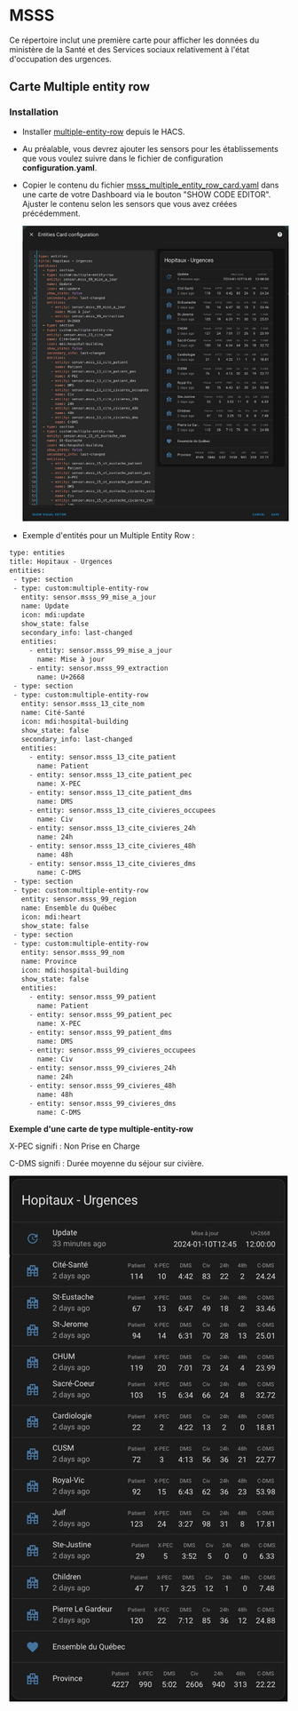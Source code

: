 
#  MSSS

Ce répertoire inclut une première carte pour afficher les données du ministère de la Santé et des Services sociaux relativement à l'état d'occupation des urgences.

## Carte Multiple entity row

### Installation

- Installer [multiple-entity-row](https://github.com/benct/lovelace-multiple-entity-row) depuis le HACS.
- Au préalable, vous devrez ajouter les sensors pour les établissements que vous voulez suivre dans le fichier de configuration **configuration.yaml**.
- Copier le contenu du fichier [msss_multiple_entity_row_card.yaml](msss_multiple_entity_row_card.yaml) dans une carte de votre Dashboard via le bouton "SHOW CODE EDITOR". Ajuster le contenu selon les sensors que vous avez créées précédemment.

  ![Exemple de l'ajout d'un multiple-entity-row](MSSS-Multiple_entity_row-EDIT.jpg)

- Exemple d'entités pour un Multiple Entity Row :
 
 ```
type: entities
title: Hopitaux - Urgences
entities:
  - type: section
  - type: custom:multiple-entity-row
    entity: sensor.msss_99_mise_a_jour
    name: Update
    icon: mdi:update
    show_state: false
    secondary_info: last-changed
    entities:
      - entity: sensor.msss_99_mise_a_jour
        name: Mise à jour
      - entity: sensor.msss_99_extraction
        name: U+2668
  - type: section
  - type: custom:multiple-entity-row
    entity: sensor.msss_13_cite_nom
    name: Cité-Santé
    icon: mdi:hospital-building
    show_state: false
    secondary_info: last-changed
    entities:
      - entity: sensor.msss_13_cite_patient
        name: Patient
      - entity: sensor.msss_13_cite_patient_pec
        name: X-PEC
      - entity: sensor.msss_13_cite_patient_dms
        name: DMS
      - entity: sensor.msss_13_cite_civieres_occupees
        name: Civ
      - entity: sensor.msss_13_cite_civieres_24h
        name: 24h
      - entity: sensor.msss_13_cite_civieres_48h
        name: 48h
      - entity: sensor.msss_13_cite_civieres_dms
        name: C-DMS
  - type: section
  - type: custom:multiple-entity-row
    entity: sensor.msss_99_region
    name: Ensemble du Québec
    icon: mdi:heart
    show_state: false
  - type: section
  - type: custom:multiple-entity-row
    entity: sensor.msss_99_nom
    name: Province
    icon: mdi:hospital-building
    show_state: false
    entities:
      - entity: sensor.msss_99_patient
        name: Patient
      - entity: sensor.msss_99_patient_pec
        name: X-PEC
      - entity: sensor.msss_99_patient_dms
        name: DMS
      - entity: sensor.msss_99_civieres_occupees
        name: Civ
      - entity: sensor.msss_99_civieres_24h
        name: 24h
      - entity: sensor.msss_99_civieres_48h
        name: 48h
      - entity: sensor.msss_99_civieres_dms
        name: C-DMS
```

**Exemple d'une carte de type multiple-entity-row**

X-PEC signifi : Non Prise en Charge

C-DMS signifi : Durée moyenne du séjour sur civière.


  ![Exemple d'un multiple-entity-row](MSSS-Multiple_entity_row.jpg)
